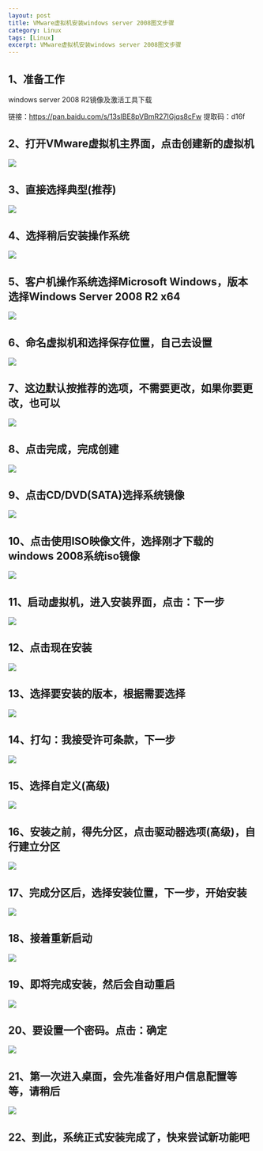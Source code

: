 ```yaml
---
layout: post
title: VMware虚拟机安装windows server 2008图文步骤
category: Linux
tags: [Linux]
excerpt: VMware虚拟机安装windows server 2008图文步骤
---
```


## 1、准备工作 ##


windows server 2008 R2镜像及激活工具下载

链接：<https://pan.baidu.com/s/13sIBE8pVBmR27IGjqs8cFw> 提取码：d16f

## 2、打开VMware虚拟机主界面，点击创建新的虚拟机 ##

![](http://www.nangongyibin.com/assets/images/Linux/55.png)

## 3、直接选择典型(推荐) ##

![](http://www.nangongyibin.com/assets/images/Linux/56.png)

## 4、选择稍后安装操作系统 ##

![](http://www.nangongyibin.com/assets/images/Linux/57.png)

## 5、客户机操作系统选择Microsoft Windows，版本选择Windows Server 2008 R2 x64 ##

![](http://www.nangongyibin.com/assets/images/Linux/58.png)

## 6、命名虚拟机和选择保存位置，自己去设置 ##

![](http://www.nangongyibin.com/assets/images/Linux/59.png)

## 7、这边默认按推荐的选项，不需要更改，如果你要更改，也可以 ##

![](http://www.nangongyibin.com/assets/images/Linux/60.png)

## 8、点击完成，完成创建 ##

![](http://www.nangongyibin.com/assets/images/Linux/61.png)

## 9、点击CD/DVD(SATA)选择系统镜像 ##

![](http://www.nangongyibin.com/assets/images/Linux/62.png)

## 10、点击使用ISO映像文件，选择刚才下载的windows 2008系统iso镜像 ##

![](http://www.nangongyibin.com/assets/images/Linux/63.png)

## 11、启动虚拟机，进入安装界面，点击：下一步 ##

![](http://www.nangongyibin.com/assets/images/Linux/64.png)

## 12、点击现在安装 ##

![](http://www.nangongyibin.com/assets/images/Linux/65.png)

## 13、选择要安装的版本，根据需要选择 ##

![](http://www.nangongyibin.com/assets/images/Linux/66.png)

## 14、打勾：我接受许可条款，下一步 ##

![](http://www.nangongyibin.com/assets/images/Linux/67.png)

## 15、选择自定义(高级) ##

![](http://www.nangongyibin.com/assets/images/Linux/68.png)

## 16、安装之前，得先分区，点击驱动器选项(高级)，自行建立分区 ##

![](http://www.nangongyibin.com/assets/images/Linux/69.png)

## 17、完成分区后，选择安装位置，下一步，开始安装 ##

![](http://www.nangongyibin.com/assets/images/Linux/70.png)

## 18、接着重新启动 ##

![](http://www.nangongyibin.com/assets/images/Linux/71.png)

## 19、即将完成安装，然后会自动重启 ##

![](http://www.nangongyibin.com/assets/images/Linux/72.png)

## 20、要设置一个密码。点击：确定 ##

![](http://www.nangongyibin.com/assets/images/Linux/73.png)

## 21、第一次进入桌面，会先准备好用户信息配置等等，请稍后 ##

![](http://www.nangongyibin.com/assets/images/Linux/74.png)

## 22、到此，系统正式安装完成了，快来尝试新功能吧 ##